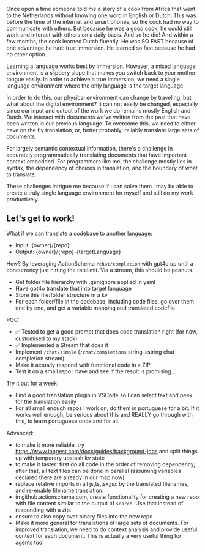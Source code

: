 Once upon a time someone told me a story of a cook from Africa that went to the Netherlands without knowing one word in English or Dutch. This was before the time of the internet and smart phones, so the cook had no way to communicate with others. But because he was a good cook, he could still work and interact with others on a daily basis. And so he did! And within a few months, the cook learned Dutch fluently. He was SO FAST because of one advantage he had: true immersion. He learned so fast because he had no other option.

Learning a language works best by immersion. However, a mixed language environment is a slippery slope that makes you switch back to your mother tongue easily. In order to achieve a true immersion, we need a single language environment where the only language is the target language.

In order to do this, our physical environment can change by traveling, but what about the digital environment? It can not easily be changed, especially since our input and output of the work we do remains mostly English and Dutch. We interact with documents we've written from the past that have been written in our previous language. To overcome this, we need to either have on the fly translation, or, better probably, reliably translate large sets of documents.

For largely semantic contextual information, there's a challenge in accurately programmatically translating documents that have important context embedded. For programmers like me, the challenge mostly lies in syntax, the dependency of choices in translation, and the boundary of what to translate.

These challenges intrigue me because if I can solve them I may be able to create a truly single language environment for myself and still do my work productively.

## Let's get to work!

What if we can translate a codebase to another language:

- Input: {owner}/{repo}
- Output: {owner}/{repo}-{targetLanguage}

How? By leveraging ActionSchema `/chat/completion` with gpt4o up until a concurrency just hitting the ratelimit. Via a stream, this should be peanuts.

- Get folder file hierarchy with .genignore applied in yaml
- Have gpt4o translate that into target language
- Store this file/folder structure in a kv
- For each folder/file in the codebase, including code files, go over them one by one, and get a variable mapping and translated codefile

POC:

- ✅ Tested to get a good prompt that does code translation right (for now, customised to my stack)
- ✅ Implemented a Stream that does it
- Implement `/chat/simple` (`/chat/completions` string->string chat completion stream)
- Make it actually respond with functional code in a ZIP
- Test it on a small repo I have and see if the result is promising...

Try it out for a week:

- Find a good translation plugin in VSCode so I can select text and peek for the translation easily
- For all small enough repos I work on, do them in portuguese for a bit. If it works well enough, be serious about this and REALLY go through with this, to learn portuguese once and for all.

Advanced:

- to make it more reliable, try https://www.inngest.com/docs/guides/background-jobs and split things up with temporary upstash kv state
- to make it faster: first do all code in the order of removing dependency, after that, all text files can be done in parallel (assuming variables declared there are already in our map now)
- replace relative imports in all js,ts,tsx,jsx by the translated filenames, and re-enable filename translation.
- in github.actionschema.com, create functionality for creating a new repo with file content similar to the output of `search`. Use that instead of responding with a zip.
- ensure to also copy over binary files into the new repo
- Make it more general for translations of large sets of documents. For improved translation, we need to do context analysis and provide useful context for each document. This is actually a very useful thing for agents too!
